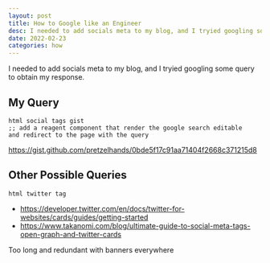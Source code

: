 ```yaml
---
layout: post
title: How to Google like an Engineer
desc: I needed to add socials meta to my blog, and I tryied googling some query to obtain my response
date: 2022-02-23
categories: how
---
```


I needed to add socials meta to my blog, and I tryied googling some query to obtain
my response.

## My Query

```
html social tags gist
;; add a reagent component that render the google search editable
and redirect to the page with the query
```

https://gist.github.com/pretzelhands/0bde5f17c91aa71404f2668c371215d8

## Other Possible Queries

```
html twitter tag
```
- https://developer.twitter.com/en/docs/twitter-for-websites/cards/guides/getting-started
- https://www.takanomi.com/blog/ultimate-guide-to-social-meta-tags-open-graph-and-twitter-cards

Too long and redundant with banners everywhere

